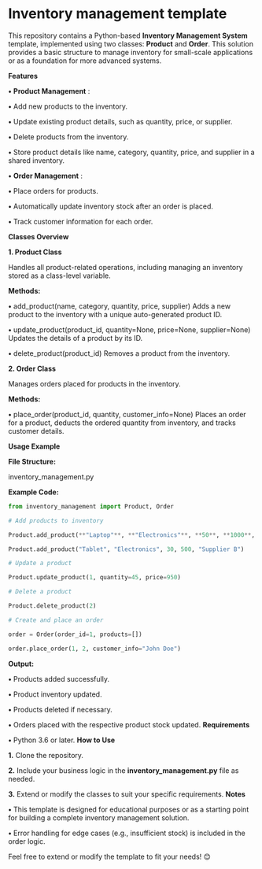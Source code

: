 # Inventory management template

This repository contains a Python-based **Inventory Management System** template, implemented using two classes: **Product** and **Order**. This solution provides a basic structure to manage inventory for small-scale applications or as a foundation for more advanced systems.

**Features**

**•**	 **Product Management** :

**•**	Add new products to the inventory.

**•**	Update existing product details, such as quantity, price, or supplier.

**•**	Delete products from the inventory.

**•**	Store product details like name, category, quantity, price, and supplier in a shared inventory.

**•**	**Order Management** :

**•**	Place orders for products.

**•**	Automatically update inventory stock after an order is placed.

**•**	Track customer information for each order.

**Classes Overview**

**1. Product Class**

Handles all product-related operations, including managing an inventory stored as a class-level variable.

**Methods:**

**•**	add_product(name, category, quantity, price, supplier)
Adds a new product to the inventory with a unique auto-generated product ID.

**•**	update_product(product_id, quantity=None, price=None, supplier=None)
Updates the details of a product by its ID.

**•**	delete_product(product_id)
Removes a product from the inventory.

**2. Order Class**

Manages orders placed for products in the inventory.

**Methods:**

**•**	place_order(product_id, quantity, customer_info=None)
Places an order for a product, deducts the ordered quantity from inventory, and tracks customer details.

**Usage Example**

**File Structure:**

inventory_management.py

**Example Code:**

```python
from inventory_management import Product, Order

# Add products to inventory

Product.add_product(**"Laptop"**, **"Electronics"**, **50**, **1000**, "Supplier A")

Product.add_product("Tablet", "Electronics", 30, 500, "Supplier B")

# Update a product

Product.update_product(1, quantity=45, price=950)

# Delete a product

Product.delete_product(2)

# Create and place an order

order = Order(order_id=1, products=[])

order.place_order(1, 2, customer_info="John Doe")
```

**Output:**

**•**	Products added successfully.

**•**	Product inventory updated.

**•**	Products deleted if necessary.

**•**	Orders placed with the respective product stock updated.
**Requirements**

**•**	Python 3.6 or later.
**How to Use**

**1.**	Clone the repository.

**2.**	Include your business logic in the **inventory_management.py** file as needed.

**3.**	Extend or modify the classes to suit your specific requirements.
**Notes**

**•**	This template is designed for educational purposes or as a starting point for building a complete inventory management solution.

**•**	Error handling for edge cases (e.g., insufficient stock) is included in the order logic.

Feel free to extend or modify the template to fit your needs! 😊

